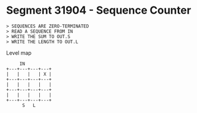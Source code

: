 # Segment 31904 - Sequence Counter

```
> SEQUENCES ARE ZERO-TERMINATED
> READ A SEQUENCE FROM IN
> WRITE THE SUM TO OUT.S
> WRITE THE LENGTH TO OUT.L
```

Level map

```
     IN
+---+---+---+---+
|   |   |   | X |
+---+---+---+---+
|   |   |   |   |
+---+---+---+---+
|   |   |   |   |
+---+---+---+---+
      S   L
```

